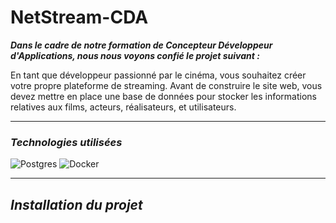 # **NetStream-CDA**
***Dans le cadre de notre formation de Concepteur Développeur d'Applications, nous nous voyons confié le projet suivant :***

En tant que développeur passionné par le cinéma, vous souhaitez créer votre propre plateforme de streaming. Avant de construire le site web, vous devez mettre en place une base de données pour stocker les informations relatives aux films, acteurs, réalisateurs, et utilisateurs.
___
### *Technologies utilisées*


![Postgres](https://img.shields.io/badge/postgres-%23316192.svg?style=for-the-badge&logo=postgresql&logoColor=white)
![Docker](https://img.shields.io/badge/docker-%230db7ed.svg?style=for-the-badge&logo=docker&logoColor=white)
___
## *Installation du projet*
